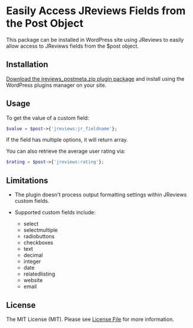 # Easily Access JReviews Fields from the Post Object

This package can be installed in WordPress site using JReviews to easily allow access to JReviews fields from the $post object.

## Installation

[Download the jreviews_postmeta.zip plugin package](https://github.com/jreviews/wordpress-postmeta/releases/latest) and install using the WordPress plugins manager on your site.

## Usage

To get the value of a custom field:

```php
$value = $post->{'jreviews:jr_fieldname'};
```

If the field has multiple options, it will return array.

You can also retrieve the average user rating via:

```php
$rating = $post->{'jreviews:rating'};
```

## Limitations

- The plugin doesn't process output formatting settings within JReviews custom fields. 

- Supported custom fields include:
    - select
    - selectmultiple
    - radiobuttons
    - checkboxes
    - text
    - decimal
    - integer
    - date
    - relatedlisting
    - website
    - email

## License

The MIT License (MIT). Please see [License File](LICENSE.md) for more information.
